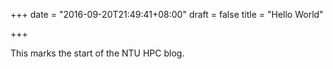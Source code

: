 +++
date = "2016-09-20T21:49:41+08:00"
draft = false
title = "Hello World"

+++

This marks the start of the NTU HPC blog.
